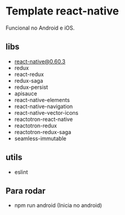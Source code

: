 # Template react-native

Funcional no Android e iOS.

## libs
- react-native@0.60.3
- redux
- react-redux
- redux-saga
- redux-persist
- apisauce
- react-native-elements
- react-native-navigation
- react-native-vector-icons
- reactotron-react-native
- reactotron-redux
- reactotron-redux-saga
- seamless-immutable

## utils
- eslint

## Para rodar
- npm run android (Inicia no android)